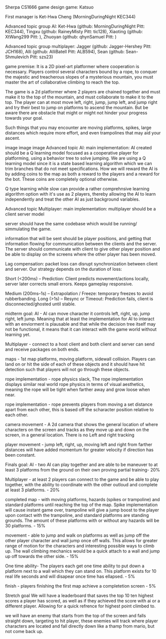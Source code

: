Sherpa
CS1666 game design game: Katsuo

First manager is Ket-Hwa Cheng (MorningDuringNight KEC344)

Advanced topic group AI: Ket-Hwa (github: MorningDuringNight Pitt: KEC344), Tingxu (github: RaineyMisty Pitt: tic128), Xiaoting (github: XtWang299 Pitt: ), Zhuoyan (github: qhynSamuel Pitt: )

Advanced topic group multiplayer: Jagger (github: Jagger-Hershey Pitt: JCH168), Alli (github: AlliBatell Pitt: ALB594), Sean (github: Sean-Shmulevich Pitt: szs23)

game premise:
It is a 2D pixel-art platformer where cooperation is necessary. Players control several characters bound by a rope, to conquer the majestic and treacherous slopes of a mysterious mountain, you must master the art of collaborative climbing to reach the top.

The game is a 2d platformer where 2 players are chained together and must make it to the top of the mountain, and must collaborate to make it to the top. The player can at most move left, right, jump, jump left, and jump right and try their best to jump on platforms to ascend the mountain. But be aware there are obstacle that might or might not hinder your progress towards your goal.

Such things that you may encounter are moving platforms, spikes, large distances which require more effort, and even trampolines that may aid your ascent.

image image image
Advanced topic AI:
main implementation: AI created should be a Q learning model focused as a cooperative player for platforming, using a behavior tree to solve jumping. We are using a Q learning model since it is a state based learning algorithm which we can trim branches that do not meet specifications. How we will reward the AI is by adding coins to the map as both a reward to the players and a reward for the bot. These coins are completely optional otherwise.

Q type learning while slow can provide a rather comprehnsive learning algorithm option with it's use as 2 players, thereby allowing the AI to learn independently and treat the other AI as just background variables.

Advanced topic Multiplayer:
main implementation: multiplayer should be a client server model

server should have the same codebase which would be running/ simmulating the game.

information that will be sent should be player positions, and getting that information flowing for communication between the clients and the server. The server should communicate with client to give other player position and be able to display on the screens where the other player has been moved.

Lag compensation: packet loss can disrupt synchronization between client and server. Our strategy depends on the duration of loss:

Short (<200ms) – Prediction: Client predicts movement/actions locally, server later corrects small errors. Keeps gameplay responsive.

Medium (200ms–1s) – Extrapolation / Freeze: temporary freezes to avoid rubberbanding. Long (>1s) – Resync or Timeout: Prediction fails, client is disconnected/ghosted until stable.

midterm goal:
AI - AI can move character it controls left, right, up, jump right, left jump. Meaning that at least the implementation for AI to interact with an enviorment is plausable and that while the decision tree itself may not be functional, it means that it can interact with the game world without learning yet.

Multiplayer - connect to a host client and both client and server can send and receive packages on both ends.

maps - 1st map platforms, moving platform, sidewall collision. Players can land on or hit the side of each of these objects and it should have hit detection such that players will not go through these objects.

rope implementation - rope physics slack, The rope implementation displays similar real world rope physics in terms of visual aesthetics, meaning the rope will be tight when farther away and grow loose when near.

rope implementation - rope prevents players from moving a set distance apart from each other, this is based off the scharacter position relative to each other.

camera movement - A 2d camera that shows the general location of where characters on the screen and tracks as they move up and down on the screen, in a general location. There is no Left and right tracking

player movement - jump left, right, up, moving left and right from farther distances will have added momentum for greater velocity if direction has been constant.

Finals goal:
AI - two AI can play together and are able to be maneuver to at least 3 platforms from the ground on their own proving partial training- 20%

Multiplayer - at least 2 players can connect to the game and be able to play together, with the ability to coordinate with the other outloud and complete at least 3 platforms. - 20%

completed map - with moving platforms, hazards (spikes or trampoline) and standard platforms until reaching the top of the map. Spike implementation will cause instant game over, trampoline will give a jump boost to the player upon contact with the trampoline, and standard platforms are standing grounds. The amount of these platforms with or without any hazards will be 30 platforms. - 15%

movement - able to jump and walk on platforms as well as jump off the other player character and wall jump once off walls. This allows for greater range of motion for the characters and interesting possible ways to climb up. The wall climbing mechanics would be a quick attach to a wall and jump up off towards the other side. - 15%

One time ability- The players each get one time ability to put down a platform next to a wall which they can stand on. This platform exists for 10 real life seconds and will disapear once time has ellapsed. - 5%

finish - players finishing the first map achieve a completetion screen - 5%

Stretch goal
We will have a leaderboard that saves the top 10 ten highest scores a player has scored, as well as if they achieved the score with ai or a different player. Allowing for a quick refrence for highest point climbed to.

we will have an enemy that starts from the top of the screen and falls straight down, targeting to hit player, these enemies will track where player characters are located and fall directly down like a thamp from mario, but not come back up.